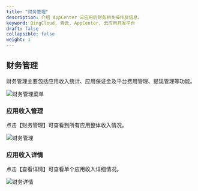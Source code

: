 ```yaml
---
title: "财务管理"
description: 介绍 AppCenter 云应用的财务相关操作及信息。
keyword: QingCloud, 青云, AppCenter, 云应用开发平台
draft: false
collapsible: false
weight: 1
---
```


## 财务管理

财务管理主要包括应用收入统计、应用保证金及平台费用管理、提现管理等功能。

![财务管理菜单](/appcenter/dev-platform/platform-manage/_image/menu.png)

### 应用收入管理

点击【财务管理】可查看到所有应用整体收入情况。

![财务管理](/appcenter/dev-platform/platform-manage/_image/finance.png)

### 应用收入详情

点击【查看详情】可查看单个应用收入详细情况。

![财务详情](/appcenter/dev-platform/platform-manage/_image/finance-detail.png)